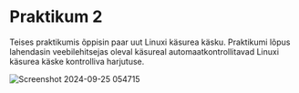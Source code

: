 # Praktikum 2
Teises praktikumis õppisin paar uut Linuxi käsurea käsku. Praktikumi lõpus lahendasin veebilehitsejas oleval käsureal automaatkontrollitavad Linuxi käsurea käske kontrolliva harjutuse.



![Screenshot 2024-09-25 054715](https://github.com/user-attachments/assets/04569ca6-73c4-4cb6-9dc2-b446d3837e4d)
